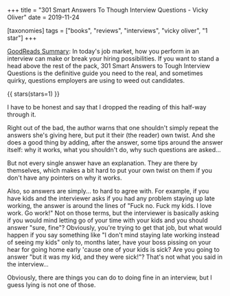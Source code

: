 +++
title = "301 Smart Answers To Though Interview Questions - Vicky Oliver"
date = 2019-11-24

[taxonomies]
tags = ["books", "reviews", "interviews", "vicky oliver", "1 star"]
+++

[GoodReads Summary](https://www.goodreads.com/book/show/287009.301_Smart_Answers_to_Tough_Interview_Questions):
In today's job market, how you perform in an interview can make or break your
hiring possibilities. If you want to stand a head above the rest of the pack,
301 Smart Answers to Tough Interview Questions is the definitive guide you need
to the real, and sometimes quirky, questions employers are using to weed out
candidates.

<!-- more -->

{{ stars(stars=1) }}

I have to be honest and say that I dropped the reading of this half-way through
it.

Right out of the bad, the author warns that one shouldn't simply repeat the
answers she's giving here, but put it their (the reader) own twist. And she
does a good thing by adding, after the answer, some tips around the answer
itself: why it works, what you shouldn't do, why such questions are asked...

But not every single answer have an explanation. They are there by themselves,
which makes a bit hard to put your own twist on them if you don't have any
pointers on why it works.

Also, so answers are simply... to hard to agree with. For example, if you have
kids and the interviewer asks if you had any problem staying up late working,
the answer is around the lines of "Fuck no. Fuck my kids. I love work. Go
work!" Not on those terms, but the interviewer is basically asking if you would
mind letting go of your time with your kids and you should answer "sure, fine"?
Obviously, you're trying to get that job, but what would happen if you say
something like "I don't mind staying late working instead of seeing my kids"
only to, months later, have your boss pissing on your hear for going home early
'cause one of your kids is sick? Are you going to answer "but it was my kid,
and they were sick!"? That's not what you said in the interview...

Obviously, there are things you can do to doing fine in an interview, but I
guess lying is not one of those.

